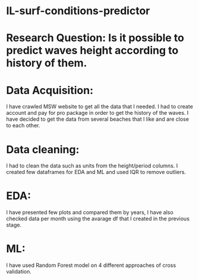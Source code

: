 # IL-surf-conditions-predictor

# Research Question: Is it possible to predict waves height according to history of them.

# Data Acquisition:
I have crawled MSW website to get all the data that I needed.
I had to create account and pay for pro package in order to get the history of the waves.
I have decided to get the data from several beaches that I like and are close to each other.

# Data cleaning:
I had to clean the data such as units from the height/period columns.
I created few dataframes for EDA and ML and used IQR to remove outliers.

# EDA:
I have presented few plots and compared them by years, I have also checked data per month using the avarage df that I created in the previous stage.

# ML:
I have used Random Forest model on 4 different approaches of cross validation.
